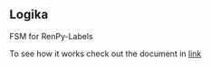 ## Logika ##
FSM for RenPy-Labels

To see how it works check out the document in [link](https://github.com/badanni/Logika/blob/master/doc/Logika_EN.pdf)
